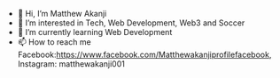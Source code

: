 - 👋 Hi, I’m Matthew Akanji
- 👀 I’m interested in Tech, Web Development, Web3 and Soccer
- 🌱 I’m currently learning Web Development 
- 📫 How to reach me Facebook:https://www.facebook.com/Matthewakanjiprofilefacebook, Instagram: matthewakanji001
  

<!---
Matext001/Matext001 is a ✨ special ✨ repository because its `README.md` (this file) appears on your GitHub profile.
You can click the Preview link to take a look at your changes.
--->
